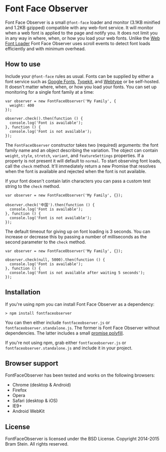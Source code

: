 # Font Face Observer

Font Face Observer is a small `@font-face` loader and monitor (3.1KB minified and 1.2KB gzipped) compatible with any web-font service. It will monitor when a web font is applied to the page and notify you. It does not limit you in any way in where, when, or how you load your web fonts. Unlike the [Web Font Loader](https://github.com/typekit/webfontloader) Font Face Observer uses scroll events to detect font loads efficiently and with minimum overhead.

## How to use

Include your `@font-face` rules as usual. Fonts can be supplied by either a font service such as [Google Fonts](http://www.google.com/fonts), [Typekit](http://typekit.com), and [Webtype](http://webtype.com) or be self-hosted. It doesn't matter where, when, or how you load your fonts. You can set up monitoring for a single font family at a time:

    var observer = new FontFaceObserver('My Family', {
      weight: 400
    });

    observer.check().then(function () {
      console.log('Font is available');
    }, function () {
      console.log('Font is not available');
    });

The `FontFaceObserver` constructor takes two (required) arguments: the font family name and an object describing the variation. The object can contain `weight`, `style`, `stretch`, `variant`, and `featureSettings` properties. If a property is not present it will default to `normal`. To start observing font loads, call the `check` method. It'll immediately return a new Promise that resolves when the font is available and rejected when the font is not available.

If your font doesn't contain latin characters you can pass a custom test string to the `check` method.

    var observer = new FontFaceObserver('My Family', {});

    observer.check('中国').then(function () {
      console.log('Font is available');
    }, function () {
      console.log('Font is not available');
    });

The default timeout for giving up on font loading is 3 seconds. You can increase or decrease this by passing a number of milliseconds as the second parameter to the `check` method.

    var observer = new FontFaceObserver('My Family', {});

    observer.check(null, 5000).then(function () {
      console.log('Font is available');
    }, function () {
      console.log('Font is not available after waiting 5 seconds');
    });

## Installation

If you're using npm you can install Font Face Observer as a dependency:

    > npm install fontfaceobserver

You can then either include `fontfaceobserver.js` or `fontfaceobserver.standalone.js`. The former is Font Face Observer without dependencies. The latter includes a small [promise polyfill](https://github.com/bramstein/promis).

If you're not using npm, grab either `fontfaceobserver.js` or `fontfaceobserver.standalone.js` and include it in your project. 

## Browser support

FontFaceObserver has been tested and works on the following browsers:

* Chrome (desktop & Android)
* Firefox
* Opera
* Safari (desktop & iOS)
* IE9+
* Android WebKit

## License

FontFaceObserver is licensed under the BSD License. Copyright 2014-2015 Bram Stein. All rights reserved.
